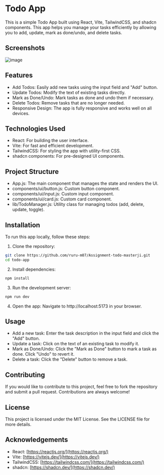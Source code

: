 # Todo App

This is a simple Todo App built using React, Vite, TailwindCSS, and shadcn components. This app helps you manage your tasks efficiently by allowing you to add, update, mark as done/undo, and delete tasks.

## Screenshots

![image](https://github.com/ruru-m07/Assignment-todo-masterji/assets/142723369/4f4d5535-fdee-4994-a8fd-10d22c6a41af)

## Features

- Add Todos: Easily add new tasks using the input field and "Add" button.
- Update Todos: Modify the text of existing tasks directly.
- Mark as Done/Undo: Mark tasks as done and undo them if necessary.
- Delete Todos: Remove tasks that are no longer needed.
- Responsive Design: The app is fully responsive and works well on all devices.

## Technologies Used

- React: For building the user interface.
- Vite: For fast and efficient development.
- TailwindCSS: For styling the app with utility-first CSS.
- shadcn components: For pre-designed UI components.

## Project Structure

- App.js: The main component that manages the state and renders the UI.
- components/ui/button.js: Custom button component.
- components/ui/input.js: Custom input component.
- components/ui/card.js: Custom card component.
- lib/TodoManager.js: Utility class for managing todos (add, delete, update, toggle).

## Installation

To run this app locally, follow these steps:

1. Clone the repository:

```sh
git clone https://github.com/ruru-m07/Assignment-todo-masterji.git
cd todo-app
```

2. Install dependencies:

```sh
npm install
```

3. Run the development server:

```sh
npm run dev
```

4. Open the app: Navigate to http://localhost:5173 in your browser.

## Usage

- Add a new task: Enter the task description in the input field and click the "Add" button.
- Update a task: Click on the text of an existing task to modify it.
- Mark as Done/Undo: Click the "Mark as Done" button to mark a task as done. Click "Undo" to revert it.
- Delete a task: Click the "Delete" button to remove a task.

## Contributing

If you would like to contribute to this project, feel free to fork the repository and submit a pull request. Contributions are always welcome!

## License

This project is licensed under the MIT License. See the LICENSE file for more details.

## Acknowledgements

- React: [https://reactjs.org/](https://reactjs.org/)
- Vite: [https://vitejs.dev/](https://vitejs.dev/)
- TailwindCSS: [https://tailwindcss.com/](https://tailwindcss.com/)
- shadcn: [https://shadcn.dev/](https://shadcn.dev/)

